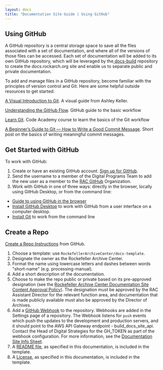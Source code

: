 ```yaml
---
layout: docs
title: "Documentation Site Guide | Using GitHub"
---
```


## Using GitHub

A GitHub repository is a central storage space to save all the files associated with a set of documentation, and where all of the versions of those files can be accessed. Each set of documentation will be added to its own GitHub repository, which will be leveraged by the[ ](https://github.com/RockefellerArchiveCenter/docs-theme)[docs-build](https://github.com/RockefellerArchiveCenter/docs-build) repository to create the docs.rockarch.org site and enable us to separate public and private documentation.

To add and manage files in a GitHub repository, become familiar with the principles of version control and Git. Here are some helpful outside resources to get started:

[A Visual Introduction to Git](https://medium.com/@ashk3l/a-visual-introduction-to-git-9fdca5d3b43a). A visual guide from Ashley Keller.

[Understanding the GitHub Flow](https://guides.github.com/introduction/flow/). GitHub guide to the basic workflow

[Learn Git](https://www.codecademy.com/learn/learn-git). Code Academy course to learn the basics of the Git workflow

[A Beginner’s Guide to Git — How to Write a Good Commit Message](https://www.freecodecamp.org/news/a-beginners-guide-to-git-how-to-write-a-good-commit-message/). Short post on the basics of writing meaningful commit messages.

## Get Started with GitHub

To work with GitHub:
1. Create or have an existing GitHub account. [Sign up for GitHub](https://github.com/).
2. Send the username to a member of the Digital Programs Team to add the new user as a member to the [RAC GitHub](https://github.com/RockefellerArchiveCenter) Organization.
3. Work with GitHub in one of three ways: directly in the browser, locally using GitHub Desktop, or from the command line:
  * [Guide to using GitHub in the browser](https://pixelpioneers.co/blog/2017/using-github-without-the-command-line)
  * [Install GitHub Desktop](https://help.github.com/desktop/guides/getting-started-with-github-desktop/installing-github-desktop/) to work with GitHub from a user interface on a computer desktop.
  * [Install Git](https://git-scm.com/) to work from the command line

## Create a Repo

[Create a Repo Instructions](https://help.github.com/articles/create-a-repo/) from GitHub.

1. Choose a template: use `RockefellerArchiveCenter/docs-template`.
2. Designate the owner as the Rockefeller Archive Center.
3. Format the name using lowercase letters and dashes between words "short-name" (e.g. processing-manual).
4. Add a short description of the documentation.
5. Choose to make the repo public or private based on its pre-approved designation (see the [Rockefeller Archive Center Documentation Site Content Approval Policy](http://docs.rockarch.org/docs-policy/)). The designation must be approved by the RAC Assistant Director for the relevant function area, and documentation that is made publicly available must also be approved by the Director of Archives.
6. Add a [GitHub Webhook](https://docs.github.com/en/developers/webhooks-and-events/webhooks/about-webhooks) to the repository. Webhooks are added in the Settings page of a repository. The Webhook listens for `push` events which push the updates to the development and production servers, and it should point to the AWS API Gateway endpoint - build_docs_site_api. Contact the Head of Digital Strategies for the GH_TOKEN as part of the webhook configuration. For more information, see the [Documentation Site Info Sheet](https://docs.rockarch.org/systems-info-sheets/documentation-site-info-sheet/).
7. A [README file](/docs-guide/add-content#readme), as specified in this documentation, is included in the template.
8. A [License](/docs-guide/add-content#license), as specified in this documentation, is included in the template.
